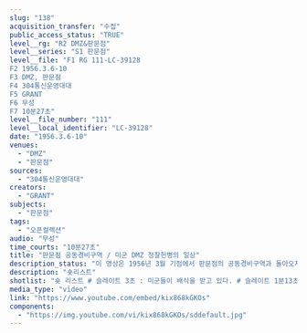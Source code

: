 ```yaml
---
slug: "138"
acquisition_transfer: "수집"
public_access_status: "TRUE"
level__rg: "R2 DMZ&판문점"
level__series: "S1 판문점"
level__file: "F1 RG 111-LC-39128
F2 1956.3.6-10
F3 DMZ, 판문점
F4 304통신운영대대
F5 GRANT
F6 무성 
F7 10분27초"
level__file_number: "111"
level__local_identifier: "LC-39128"
date: "1956.3.6-10"
venues: 
  - "DMZ"
  - "판문점"
sources: 
  - "304통신운영대대"
creators: 
  - "GRANT"
subjects: 
  - "판문점"
tags: 
  - "오픈컬렉션"
audio: "무성"
time_courts: "10분27초"
title: "판문점 공동경비구역 / 미군 DMZ 정찰헌병의 일상"
description_status: "이 영상은 1956년 3월 기점에서 판문점의 공동경비구역과 돌아오지 않는 다리, 비무장지대 내 표지판 등을 볼 수 있다. 공동경비구역 내 북한인민군 경비병이 자유롭게 순찰하는 장면과 미군 촬영 사병이 인민군 경비병을 촬영하는 장면이 매우 인상적이다. 전체 영상은 구성이나 흐름에서도 매우 우수한 편이다. "
description: "숏리스트"
shotlist: "숏 리스트 # 슬레이트 3초 : 미군들이 배식을 받고 있다. # 슬레이트 1분13초 : 미군들이 행진하고 있다. # 40롤 슬레이트 5분47초 : 판문점 공동경비구역 내에서 북한인민군 2명이 걸어가고 있다. 미군 촬영 병이 촬영하고 있다. “정지 모든 유엔 인원. 헌병 검문소”라는 표지판이 등장한다. 두 헌병이 서 있다. 차량이 검문소 앞에 멈추고 다른 두 헌병이 내린다. 헌병의 근무 교대가 이뤄진다. 스위스 중립국감독 위원회 차량이 돌아오지 않는 다리를 지나고 있다. # 41롤 슬레이트 6분58초 : 1956년 3월 10일 “군사분계선”이라는 표지판과 돌아오지 않는 다리가 보 인다. 두 헌병이 군사분계선 표지판과 돌아오지 않는 다리 등을 점검하고 있다. 스위스 중립국위원회 차량이 지나고 있다. 정지라는 표지판이 보인다. “휴전위원단공동보안지대” 표지판이 보인다. 공동경비 대 검문소 현판이 보인다. 스위스 및 스웨덴 기지 중립국감시위원회 현판이 보인다. # 21롤 슬레이트 8분07초 : 1956년 3월 6일 “위험 나비탄 출입금지”표지판이 보인다. “지뢰 위험”이라는 표지판이 보인다. 미군 근무자가 지뢰지대 일대를 점검하고 있다. “지뢰위험”표지판이 떨어진 것을 수리하고 있다. # 23롤 슬레이트 9분14초 : 미군기지에서 병사들이 훈련을 받고 있다. 이들은 DMZ정찰헌병중대이다. "
media_type: "video"
link: "https://www.youtube.com/embed/kix868kGKOs"
components: 
  - "https://img.youtube.com/vi/kix868kGKOs/sddefault.jpg"
---
```

